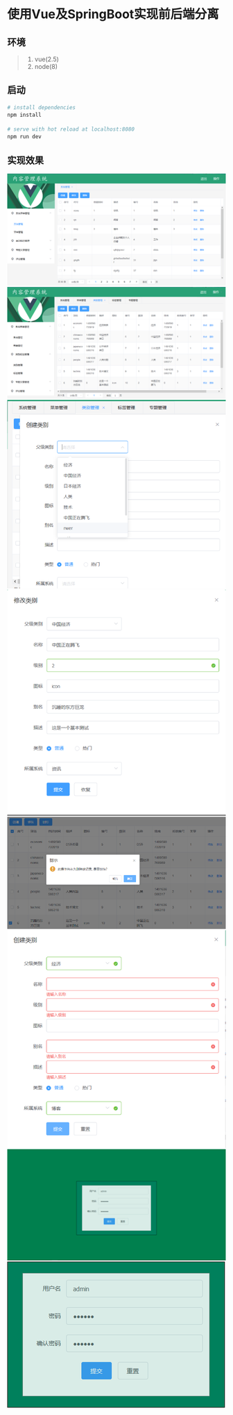 # 使用Vue及SpringBoot实现前后端分离

## 环境
> 1. vue(2.5)
> 2. node(8)

## 启动

``` bash
# install dependencies
npm install

# serve with hot reload at localhost:8080
npm run dev
```

## 实现效果

![首页面](image/index.png)
![多Tab界面](image/index-tabs.png)
![表单创建](image/form-create.png)
![表单更新](image/form-update.png)
![表单删除](image/form-delete.png)
![表单验证](image/form-validator.png)
![登录](image/login.png)
![退出](image/logout.png)

